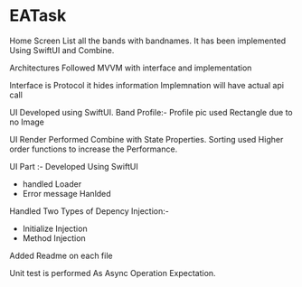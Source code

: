 # EATask

Home Screen List all the bands with bandnames. It has been implemented Using SwiftUI and Combine.

Architectures Followed MVVM with interface and implementation 

Interface is Protocol it hides information
Implemnation will have actual api call 

UI Developed using SwiftUI. 
Band Profile:- Profile pic used Rectangle due to no Image 

UI Render Performed Combine with State Properties. 
Sorting used Higher order functions to increase the Performance.

UI Part :- 
Developed Using SwiftUI
 * handled Loader
 * Error message Hanlded
 

Handled Two Types of Depency Injection:-
* Initialize Injection
* Method Injection

Added Readme on each file

Unit test is performed As Async Operation Expectation.
